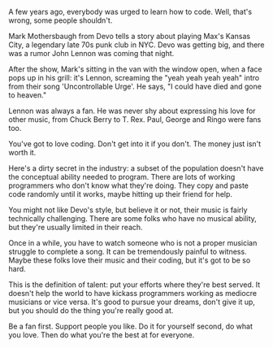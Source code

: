 A few years ago, everybody was urged to learn how to code. Well, that's wrong, some people shouldn't.

Mark Mothersbaugh from Devo tells a story about playing Max's Kansas City, a legendary late 70s punk club in NYC. Devo was getting big, and there was a rumor John Lennon was coming that night.

After the show, Mark's sitting in the van with the window open, when a face pops up in his grill: it's Lennon, screaming the "yeah yeah yeah yeah" intro from their song 'Uncontrollable Urge'. He says, "I could have died and gone to heaven."

Lennon was always a fan. He was never shy about expressing his love for other music, from Chuck Berry to T. Rex. Paul, George and Ringo were fans too.

You've got to love coding. Don't get into it if you don't. The money just isn't worth it.

Here's a dirty secret in the industry: a subset of the population doesn't have the conceptual ability needed to program. There are lots of working programmers who don't know what they're doing. They copy and paste code randomly until it works, maybe hitting up their friend for help.

You might not like Devo's style, but believe it or not, their music is fairly technically challenging. There are some folks who have no musical ability, but they're usually limited in their reach.

Once in a while, you have to watch someone who is not a proper musician struggle to complete a song. It can be tremendously painful to witness. Maybe these folks love their music and their coding, but it's got to be so hard.

This is the definition of talent: put your efforts where they're best served. It doesn't help the world to have kickass programmers working as mediocre musicians or vice versa. It's good to pursue your dreams, don't give it up, but you should do the thing you're really good at.

Be a fan first. Support people you like. Do it for yourself second, do what you love. Then do what you're the best at for everyone.

